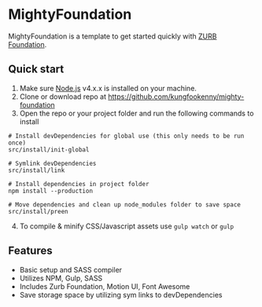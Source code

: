 # MightyFoundation

MightyFoundation is a template to get started quickly with [ZURB Foundation](http://foundation.zurb.com).

## Quick start

1. Make sure [Node.js](http://nodejs.org) v4.x.x is installed on your machine.
2. Clone or download repo at https://github.com/kungfookenny/mighty-foundation
3. Open the repo or your project folder and run the following commands to install
```
# Install devDependencies for global use (this only needs to be run once)
src/install/init-global

# Symlink devDependencies
src/install/link

# Install dependencies in project folder
npm install --production

# Move dependencies and clean up node_modules folder to save space
src/install/preen
```
4. To compile & minify CSS/Javascript assets use `gulp watch` or `gulp`

## Features

* Basic setup and SASS compiler
* Utilizes NPM, Gulp, SASS
* Includes Zurb Foundation, Motion UI, Font Awesome
* Save storage space by utilizing sym links to devDependencies